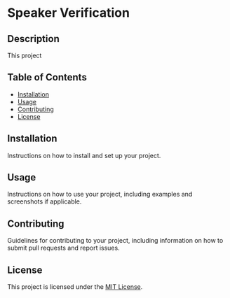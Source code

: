 # Speaker Verification

## Description

This project 

## Table of Contents

- [Installation](#installation)
- [Usage](#usage)
- [Contributing](#contributing)
- [License](#license)

## Installation

Instructions on how to install and set up your project.

## Usage

Instructions on how to use your project, including examples and screenshots if applicable.

## Contributing

Guidelines for contributing to your project, including information on how to submit pull requests and report issues.

## License

This project is licensed under the [MIT License](LICENSE).